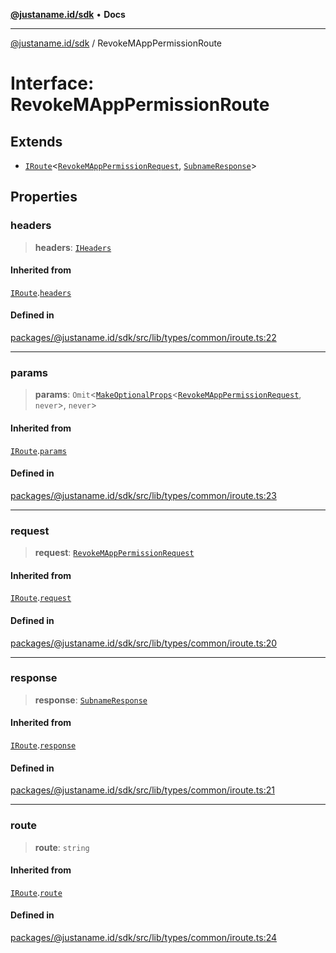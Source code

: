 [**@justaname.id/sdk**](../README.md) • **Docs**

***

[@justaname.id/sdk](../globals.md) / RevokeMAppPermissionRoute

# Interface: RevokeMAppPermissionRoute

## Extends

- [`IRoute`](IRoute.md)\<[`RevokeMAppPermissionRequest`](RevokeMAppPermissionRequest.md), [`SubnameResponse`](SubnameResponse.md)\>

## Properties

### headers

> **headers**: [`IHeaders`](IHeaders.md)

#### Inherited from

[`IRoute`](IRoute.md).[`headers`](IRoute.md#headers)

#### Defined in

[packages/@justaname.id/sdk/src/lib/types/common/iroute.ts:22](https://github.com/JustaName-id/JustaName-sdk/blob/dc845c10af242e3ca87d95ef392516ac0bfa8b95/packages/@justaname.id/sdk/src/lib/types/common/iroute.ts#L22)

***

### params

> **params**: `Omit`\<[`MakeOptionalProps`](../type-aliases/MakeOptionalProps.md)\<[`RevokeMAppPermissionRequest`](RevokeMAppPermissionRequest.md), `never`\>, `never`\>

#### Inherited from

[`IRoute`](IRoute.md).[`params`](IRoute.md#params)

#### Defined in

[packages/@justaname.id/sdk/src/lib/types/common/iroute.ts:23](https://github.com/JustaName-id/JustaName-sdk/blob/dc845c10af242e3ca87d95ef392516ac0bfa8b95/packages/@justaname.id/sdk/src/lib/types/common/iroute.ts#L23)

***

### request

> **request**: [`RevokeMAppPermissionRequest`](RevokeMAppPermissionRequest.md)

#### Inherited from

[`IRoute`](IRoute.md).[`request`](IRoute.md#request)

#### Defined in

[packages/@justaname.id/sdk/src/lib/types/common/iroute.ts:20](https://github.com/JustaName-id/JustaName-sdk/blob/dc845c10af242e3ca87d95ef392516ac0bfa8b95/packages/@justaname.id/sdk/src/lib/types/common/iroute.ts#L20)

***

### response

> **response**: [`SubnameResponse`](SubnameResponse.md)

#### Inherited from

[`IRoute`](IRoute.md).[`response`](IRoute.md#response)

#### Defined in

[packages/@justaname.id/sdk/src/lib/types/common/iroute.ts:21](https://github.com/JustaName-id/JustaName-sdk/blob/dc845c10af242e3ca87d95ef392516ac0bfa8b95/packages/@justaname.id/sdk/src/lib/types/common/iroute.ts#L21)

***

### route

> **route**: `string`

#### Inherited from

[`IRoute`](IRoute.md).[`route`](IRoute.md#route)

#### Defined in

[packages/@justaname.id/sdk/src/lib/types/common/iroute.ts:24](https://github.com/JustaName-id/JustaName-sdk/blob/dc845c10af242e3ca87d95ef392516ac0bfa8b95/packages/@justaname.id/sdk/src/lib/types/common/iroute.ts#L24)
